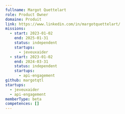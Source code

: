 ```yaml
---
fullname: Margot Quettelart
role: Product Owner
domaine: Produit
link: https://www.linkedin.com/in/margotquettelart/
missions:
  - start: 2023-01-02
    end: 2025-01-31
    status: independent
    startups:
      - jeveuxaider
  - start: 2023-01-02
    end: 2024-03-31
    status: independent
    startups:
      - api-engagement
github: margotqtl
startups:
  - jeveuxaider
  - api-engagement
memberType: beta
competences: []
---
```

